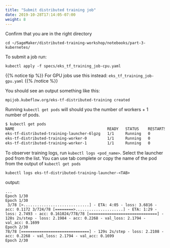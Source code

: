 ```yaml
---
title: "Submit distributed training job"
date: 2019-10-28T17:14:05-07:00
weight: 8
---
```


Confirm that you are in the right directory
```
cd ~/SageMaker/distributed-training-workshop/notebooks/part-3-kubernetes/
```

To submit a job run:
```
kubectl apply -f specs/eks_tf_training_job-cpu.yaml
```
{{% notice tip %}}
For GPU jobs use this instead: `eks_tf_training_job-gpu.yaml`
{{% /notice %}}


You should see an output something like this:
```
mpijob.kubeflow.org/eks-tf-distributed-training created
```
Running `kubectl get pods` will should you the number of workers + 1 number of pods.

```bash
$ kubectl get pods
NAME                                         READY   STATUS    RESTARTS   AGE
eks-tf-distributed-training-launcher-6lgzg   1/1     Running   0          63s
eks-tf-distributed-training-worker-0         1/1     Running   0          66s
eks-tf-distributed-training-worker-1         1/1     Running   0          66s
```

To observer training logs, run `kubectl logs <pod_name>`. Select the launcher pod from the list. You can use tab complete or copy the name of the pod from the output of `kubectl get pods`

```
kubectl logs eks-tf-distributed-training-launcher-<TAB>
```

output:
```
...
Epoch 1/30
Epoch 1/30
 3/78 [>.............................] - ETA: 4:05 - loss: 3.6816 - acc: 0.1172 3/724/78 [========>.....................] - ETA: 1:29 - loss: 2.7493 - acc: 0.161024/778/78 [==============================] - 128s 2s/step - loss: 2.1984 - acc: 0.2268 - val_loss: 2.1794 - val_acc: 0.1699
Epoch 2/30
78/78 [==============================] - 129s 2s/step - loss: 2.2108 - acc: 0.2268 - val_loss: 2.1794 - val_acc: 0.1699
Epoch 2/30
```
